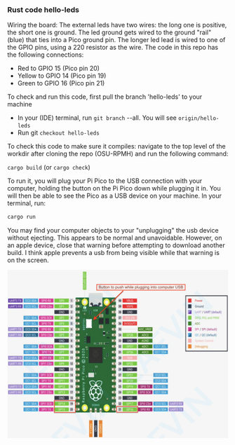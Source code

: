 ### Rust code hello-leds

Wiring the board:  The external leds have two wires: the long one is positive, the short one is ground.  The led ground gets wired to the ground "rail" (blue) that ties into a Pico ground pin.  The longer led lead is wired to one of the GPIO pins, using a 220 resistor as the wire.  The code in this repo has the following connections:

 - Red to GPIO 15  (Pico pin 20)
 - Yellow to GPIO 14  (Pico pin 19)
 - Green to GPIO 16  (Pico pin 21)
 

To check and run this code, first pull the branch 'hello-leds' to your machine

 - In your (IDE) terminal, run ```git branch``` --all.  You will see ```origin/hello-leds```
 - Run git ```checkout hello-leds```

To check this code to make sure it compiles:  navigate to the top level of the workdir after cloning the repo (OSU-RPMH) and run the following command:

```cargo build```   (or ```cargo check```)

To run it, you will plug your Pi Pico to the USB connection with your computer, holding the button on the Pi Pico down while plugging it in.  You will then be able to see the Pico as a USB device on your machine.  In your terminal, run:

```bash
cargo run
```

You may find your computer objects to your "unplugging" the usb device without ejecting.  This appears to be normal and unavoidable.  However, on an apple device, close that warning before attempting to download another build.  I think apple prevents a usb from being visible while that warning is on the screen.

![Image of Raspberry Pi Pico board with pin connections](/docs/pico_pinout.jpg)